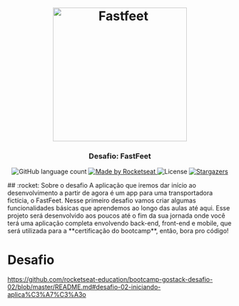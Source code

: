 <h1 align="center">

  <img alt="Fastfeet" title="Fastfeet" src="https://github.com/rocketseat-education/bootcamp-gostack-desafio-02/blob/master/.github/logo.png" width="300px" />

</h1>

<h3 align="center">
  Desafio: FastFeet
</h3>

<p align="center">

  <img alt="GitHub language count" src="https://img.shields.io/github/languages/count/rocketseat/bootcamp-gostack-desafio-02?color=%2304D361">
  <a href="https://rocketseat.com.br">
    <img alt="Made by Rocketseat" src="https://img.shields.io/badge/made%20by-Rocketseat-%2304D361">
  </a>

  <img alt="License" src="https://img.shields.io/badge/license-MIT-%2304D361">
  <a href="https://github.com/Rocketseat/bootcamp-gostack-desafio-02/stargazers">
    <img alt="Stargazers" src="https://img.shields.io/github/stars/rocketseat/bootcamp-gostack-desafio-02?style=social">
  </a>

</p>
## :rocket: Sobre o desafio
A aplicação que iremos dar início ao desenvolvimento a partir de agora é um app para uma transportadora fictícia, o FastFeet.
Nesse primeiro desafio vamos criar algumas funcionalidades básicas que aprendemos ao longo das aulas até aqui. Esse projeto será desenvolvido aos poucos até o fim da sua jornada onde você terá uma aplicação completa envolvendo back-end, front-end e mobile, que será utilizada para a **certificação do bootcamp**, então, bora pro código!


# Desafio

https://github.com/rocketseat-education/bootcamp-gostack-desafio-02/blob/master/README.md#desafio-02-iniciando-aplica%C3%A7%C3%A3o 